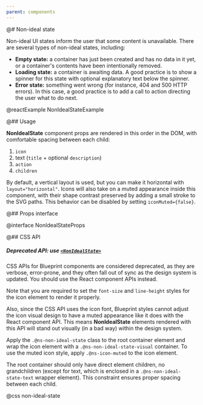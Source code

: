 ```yaml
---
parent: components
---
```


@# Non-ideal state

Non-ideal UI states inform the user that some content is unavailable. There are several types of non-ideal states,
including:

-   **Empty state:** a container has just been created and has no data in it yet, or a container's contents have been
    intentionally removed.
-   **Loading state:** a container is awaiting data. A good practice is to show a spinner for this state with optional
    explanatory text below the spinner.
-   **Error state:** something went wrong (for instance, 404 and 500 HTTP errors). In this case, a good practice is to
    add a call to action directing the user what to do next.

@reactExample NonIdealStateExample

@## Usage

**NonIdealState** component props are rendered in this order in the DOM, with comfortable spacing between each child:

1. `icon`
1. text (`title` + optional `description`)
1. `action`
1. `children`

By default, a vertical layout is used, but you can make it horizontal with `layout="horizontal"`.
Icons will also take on a muted appearance inside this component, with their shape contrast preserved by adding a small stroke to the SVG paths. This behavior can be disabled by setting `iconMuted={false}`.

@## Props interface

@interface NonIdealStateProps

@## CSS API

<div class="@ns-callout @ns-intent-warning @ns-icon-warning-sign @ns-callout-has-body-content">
    <h5 class="@ns-heading">

Deprecated API: use [`<NonIdealState>`](#core/components/non-ideal-state)

</h5>

CSS APIs for Blueprint components are considered deprecated, as they are verbose, error-prone, and they
often fall out of sync as the design system is updated. You should use the React component APIs instead.

Note that you are required to set the `font-size` and `line-height` styles for the icon element to render it properly.

Also, since the CSS API uses the icon font, Blueprint styles cannot adjust the icon visual design to have a muted
appearance like it does with the React component API. This means **NonIdealState** elements rendered with this API will
stand out visually (in a bad way) within the design system.

</div>

Apply the `.@ns-non-ideal-state` class to the root container element and wrap the icon element with a
`.@ns-non-ideal-state-visual` container. To use the muted icon style, apply `.@ns-icon-muted` to the icon element.

The root container should only have direct element children, no grandchildren (except for text, which is enclosed in a
`.@ns-non-ideal-state-text` wrapper element). This constraint ensures proper spacing between each child.

@css non-ideal-state
